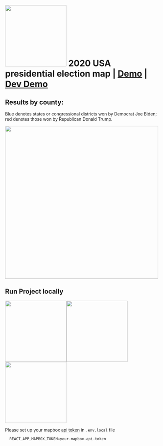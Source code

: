 # <img src="https://raw.githubusercontent.com/shamilkhan/us_election_map/master/public/data/election2020-line.svg" width="200px" /> 2020 USA presidential election map | [Demo](https://mappers.dev/) |  [Dev Demo](https://dev-2020election.netlify.app/)

## Results by county:
Blue denotes states or congressional districts won by Democrat Joe Biden; red denotes those won by Republican Donald Trump.

<img src="https://raw.githubusercontent.com/shamilkhan/us_election_map/master/public/demo.svg" width="500px" />

## Run Project locally

<img src="https://media1.giphy.com/media/cUD3oC8T2JWGM418jH/giphy.gif" height="200px" /><img src="https://media2.giphy.com/media/h8mc6zrSXaiDmP7jyM/giphy.gif" height="200px" /><img src="https://media3.giphy.com/media/hMTz1XDq2d54d0OTbR/giphy.gif" height="200px" />

Please set up your mapbox [api token](https://docs.mapbox.com/help/getting-started/access-tokens/) in `.env.local` file
```js
  REACT_APP_MAPBOX_TOKEN=your-mapbox-api-token
```
